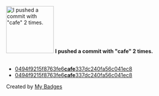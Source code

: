 <img src="https://my-badges.github.io/my-badges/cafe-commit.png" alt="I pushed a commit with &quot;cafe&quot; 2 times." title="I pushed a commit with &quot;cafe&quot; 2 times." width="128">
<strong>I pushed a commit with &quot;cafe&quot; 2 times.</strong>
<br><br>

- <a href="https://github.com/GeoGuess/demo/commit/0494f9215f8763fe6cafe337dc240fa56c041ec8">0494f9215f8763fe6<strong>cafe</strong>337dc240fa56c041ec8</a>
- <a href="https://github.com/GeoGuess/GeoGuess/commit/0494f9215f8763fe6cafe337dc240fa56c041ec8">0494f9215f8763fe6<strong>cafe</strong>337dc240fa56c041ec8</a>


Created by <a href="https://github.com/my-badges/my-badges">My Badges</a>